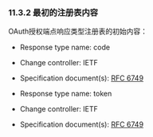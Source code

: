 ### 11.3.2 最初的注册表内容

OAuth授权端点响应类型注册表的初始内容：

- Response type name: code
- Change controller: IETF
- Specification document(s): [RFC 6749][RFC6749]

- Response type name: token
- Change controller: IETF
- Specification document(s): [RFC 6749][RFC6749]

[RFC6749]: ../index.md "RFC 6749"